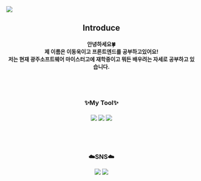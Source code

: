 <img src="https://capsule-render.vercel.app/api?type=wave&color=FFEFD5&height=300&section=header&text=WelCome%20&fontSize=90&fontColor=ffffff" />
<h2 align="center">Introduce<br>
<h4 align="center">안녕하세요🍀<br>제 이름은 이동욱이고 프론트엔드를 공부하고있어요!<br>저는 현재 광주소프트웨어 마이스터고에 재학중이고 뭐든 배우려는
자세로 공부하고 있습니다.</h4><br><br>
 
<h3 align="center">✨My Tool✨<h3>
<p align="center">
<img src="https://img.shields.io/badge/HTML-7FFFD4?style=for-the-badge&logo=HTML5&logoColor=white">
<img src="https://img.shields.io/badge/CSS-FF6B00?style=for-the-badge&logo=CSS3&logoColor=white">
<img src="https://img.shields.io/badge/JavaScript-F7DF1E?style=for-the-badge&logo=JavaScript&logoColor=white"><br>
</p><br><br>

<h3 align="center">☁️SNS☁️</h3>
<p align="center">
<href="https://www.instagram.com/dongwook1207/" target="_blank"><img src="https://img.shields.io/badge/Instargram-FFC0CB?style=flat-square&logo=Instagram&logoColor=white"/>
<href="https://mail.google.com/mail/u/0/?tab=rm&ogbl#inbox" target="_blank"><img src="https://img.shields.io/badge/Gmail-8B89CC?style=flat-square&logo=Gmail&logoColor=white"/>
</p>


